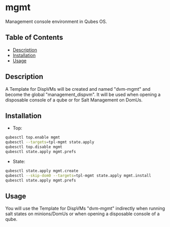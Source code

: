 # mgmt

Management console environment in Qubes OS.

## Table of Contents

* [Description](#description)
* [Installation](#installation)
* [Usage](#usage)

## Description

A Template for DispVMs will be created and named "dvm-mgmt" and become the
global "management_dispvm". It will be used when opening a disposable console
of a qube or for Salt Management on DomUs.

## Installation

- Top:
```sh
qubesctl top.enable mgmt
qubesctl --targets=tpl-mgmt state.apply
qubesctl top.disable mgmt
qubesctl state.apply mgmt.prefs
```

- State:
<!-- pkg:begin:post-install -->
```sh
qubesctl state.apply mgmt.create
qubesctl --skip-dom0 --targets=tpl-mgmt state.apply mgmt.install
qubesctl state.apply mgmt.prefs
```
<!-- pkg:end:post-install -->

## Usage

You will use the Template for DispVMs "dvm-mgmt" indirectly when running salt
states on minions/DomUs or when opening a disposable console of a qube.
